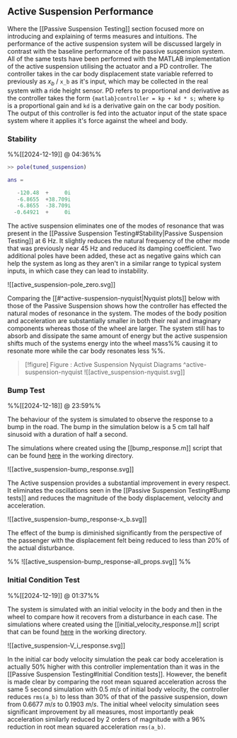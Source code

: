 ## Active Suspension Performance

Where the [[Passive Suspension Testing]] section focused more on introducing and explaining of terms measures and intuitions. The performance of the active suspension system will be discussed largely in contrast with the baseline performance of the passive suspension system. 
All of the same tests have been performed with the MATLAB implementation of the active suspension utilising the actuator and a PD controller. The controller takes in the car body displacement state variable referred to previously as $x_b$ / `x_b` as it's input, which may be collected in the real system with a ride height sensor. PD refers to proportional and derivative as the controller takes the form `{matlab}controller = kp + kd * s;` where `kp` is a proportional gain and `kd` is a derivative gain on the car body position. The output of this controller is fed into the actuator input of the state space system where it applies it's force against the wheel and body.

### Stability
%%[[2024-12-19]] @ 04:36%%

```matlab
>> pole(tuned_suspension)

ans =

   -120.48  +     0i
   -6.8655  +38.709i
   -6.8655  -38.709i
  -0.64921  +     0i
```

The active suspension eliminates one of the modes of resonance that was present in the [[Passive Suspension Testing#Stability|Passive Suspension Testing]] at $6 \text{ Hz}$. It slightly reduces the natural frequency of the other mode that was previously near $45 \text{ Hz}$ and reduced its damping coefficient. Two additional poles have been added, these act as negative gains which can help the system as long as they aren't in a similar range to typical system inputs, in which case they can lead to instability.

![[active_suspension-pole_zero.svg]]

Comparing the [[#^active-suspension-nyquist|Nyquist plots]] below with those of the Passive Suspension shows how the controller has effected the natural modes of resonance in the system. The modes of the body position and acceleration are substantially smaller in both their real and imaginary components whereas those of the wheel are larger. The system still has to absorb and dissipate the same amount of energy but the active suspension shifts much of the systems energy into the wheel mass%% causing it to resonate more while the car body resonates less %%.

> [!figure] Figure : Active Suspension Nyquist Diagrams ^active-suspension-nyquist
> ![[active_suspension-nyquist.svg]]


### Bump Test
%%[[2024-12-18]] @ 23:59%%

The behaviour of the system is simulated to observe the response to a bump in the road. The bump in the simulation below is a 5 cm tall half sinusoid with a duration of half a second.

The simulations where created using the [[bump_response.m]] script that can be found [here](https://github.com/jasht1/Uni-Projects/blob/master/State%20Space%20Control/CourseWork/code/bump_response.m) in the working directory.

![[active_suspension-bump_response.svg]]

The Active suspension provides a substantial improvement in every respect. It eliminates the oscillations seen in the [[Passive Suspension Testing#Bump tests]] and reduces the magnitude of the body displacement, velocity and acceleration.

![[active_suspension-bump_response-x_b.svg]]

The effect of the bump is diminished significantly from the perspective of the passenger with the displacement felt being reduced to less than 20% of the actual disturbance.

%% ![[active_suspension-bump_response-all_props.svg]] %%
### Initial Condition Test
%%[[2024-12-19]] @ 01:37%%

The system is simulated with an initial velocity in the body and then in the wheel to compare how it recovers from a disturbance in each case.
The simulations where created using the [[initial_velocity_response.m]] script that can be found [here](https://github.com/jasht1/Uni-Projects/blob/master/State%20Space%20Control/CourseWork/code/initial_velocity_response.m) in the working directory.

![[active_suspension-V_i_response.svg]]

In the initial car body velocity simulation the peak car body acceleration is actually 50% higher with this controller implementation than it was in the [[Passive Suspension Testing#Initial Condition tests]]. However, the benefit is made clear by comparing the root mean squared acceleration across the same 5 second simulation with $0.5 \ m/s$ of initial body velocity, the controller reduces `rms(a_b)` to less than 30% of that of the passive suspension, down from $0.6677 \ m/s$ to $0.1903 \ m/s$.
The initial wheel velocity simulation sees significant improvement by all measures, most importantly peak acceleration similarly reduced by 2 orders of magnitude with a 96% reduction in root mean squared acceleration `rms(a_b)`. 